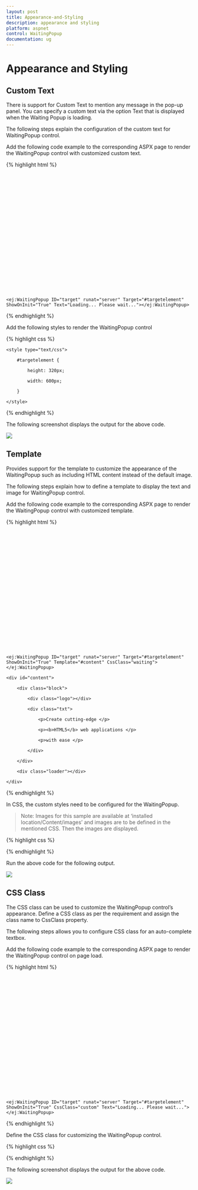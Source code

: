 ```yaml
---
layout: post
title: Appearance-and-Styling
description: appearance and styling 	
platform: aspnet
control: WaitingPopup
documentation: ug
---
```


# Appearance and Styling 	

## Custom Text

There is support for Custom Text to mention any message in the pop-up panel.  You can specify a custom text via the option Text that is displayed when the Waiting Popup is loading.

The following steps explain the configuration of the custom text for WaitingPopup control.

Add the following code example to the corresponding ASPX page to render the WaitingPopup control with customized custom text.

{% highlight html %}

<div id="targetelement"></div>

    <ej:WaitingPopup ID="target" runat="server" Target="#targetelement" ShowOnInit="True" Text="Loading... Please wait..."></ej:WaitingPopup>



{% endhighlight %}



Add the following styles to render the WaitingPopup control

{% highlight css %}

    <style type="text/css">

        #targetelement {

            height: 320px;

            width: 600px;

        }

    </style>





{% endhighlight %}

The following screenshot displays the output for the above code.

 ![](Appearance-and-Styling_images/Appearance-and-Styling_img1.png) 



## Template

Provides support for the template to customize the appearance of the WaitingPopup such as including HTML content instead of the default image.

The following steps explain how to define a template to display the text and image for WaitingPopup control.

Add the following code example to the corresponding ASPX page to render the WaitingPopup control with customized template.

{% highlight html %}

<div id="targetelement"></div>

    <ej:WaitingPopup ID="target" runat="server" Target="#targetelement" ShowOnInit="True" Template="#content" CssClass="waiting"></ej:WaitingPopup>

    <div id="content">

        <div class="block">

            <div class="logo"></div>

            <div class="txt">

                <p>Create cutting-edge </p>

                <p><b>HTML5</b> web applications </p>

                <p>with ease </p>

            </div>

        </div>

        <div class="loader"></div>

    </div>





{% endhighlight %}



In CSS, the custom styles need to be configured for the WaitingPopup.

> Note: Images for this sample are available at ‘installed location/Content/images’ and images are to be defined in the mentioned CSS. Then the images are displayed.

{% highlight css %}

  <style type="text/css" class="cssStyles">

        #targetelement {

            height: 320px;

            margin: 0 auto;

            width: 600px;
        }

        .block {

            height: 76px;

        }



        .logo {

            background-image: url("../Content/images/waitingpopup/js_logo.png");

            float: left;

            height: 100%;

            width: 77px;

            margin-right: 15px;

        }



        .txt {

            float: left;

            font-size: 17px;

            height: 100%;

            text-align: left;

        }



            .txt p {

                margin: 0;

            }



        .loader {

            background: url("../Content/images/waitingpopup/load_light.gif") no-repeat scroll -5px 18px transparent;

            height: 40px;

            width: 100%;

        }



        .darktheme .loader {

            background-image: url("../Content/images/waitingpopup/load_dark.gif");

        }



        #content {

            cursor: default;

            height: 112px;

            width: 285px;

        }

    </style>



{% endhighlight %}



Run the above code for the following output.

![](Appearance-and-Styling_images/Appearance-and-Styling_img2.png) 



## CSS Class

The CSS class can be used to customize the WaitingPopup control’s appearance. Define a CSS class as per the requirement and assign the class name to CssClass property.

The following steps allows you to configure CSS class for an auto-complete textbox.

Add the following code example to the corresponding ASPX page to render the WaitingPopup control on page load.

{% highlight html %}

<div id="targetelement"></div>

    <ej:WaitingPopup ID="target" runat="server" Target="#targetelement" ShowOnInit="True" CssClass="custom" Text="Loading... Please wait..."></ej:WaitingPopup>





{% endhighlight %}



Define the CSS class for customizing the WaitingPopup control.

{% highlight css %}



  <style type="text/css">

        #targetelement {

            height: 320px;

            width: 600px;

        }



        .custom {

            background-color: darkred;

            font-style: italic;

            font-weight: bolder;

            opacity: 0.5;

        }

    </style>



{% endhighlight %}



The following screenshot displays the output for the above code.

![](Appearance-and-Styling_images/Appearance-and-Styling_img3.png) 





